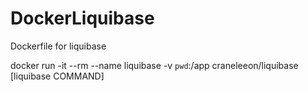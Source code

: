 # DockerLiquibase
Dockerfile for liquibase


docker run -it --rm --name liquibase -v `pwd`:/app craneleeon/liquibase [liquibase COMMAND]
